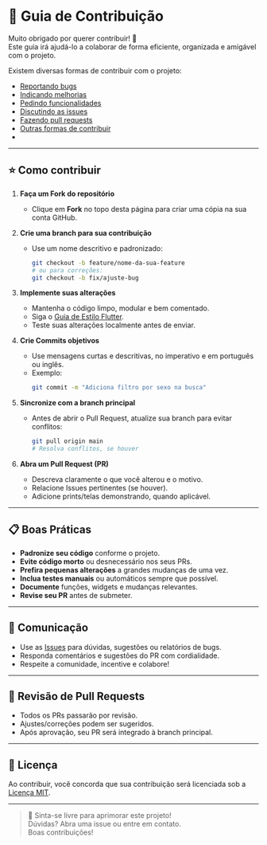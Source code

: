# 🤝 Guia de Contribuição

Muito obrigado por querer contribuir! 💚  
Este guia irá ajudá-lo a colaborar de forma eficiente, organizada e amigável com o projeto.

Existem diversas formas de contribuir com o projeto:

- [Reportando bugs](#reportando-bugs)
- [Indicando melhorias](#indicando-melhorias)
- [Pedindo funcionalidades](#pedindo-funcionalidades)
- [Discutindo as issues](#discutindo-as-issues)
- [Fazendo pull requests](#fazendo-pull-requests)
- [Outras formas de contribuir](#outras-formas-de-contribuir)
- 
---

## ⭐ Como contribuir

1. **Faça um Fork do repositório**
   - Clique em **Fork** no topo desta página para criar uma cópia na sua conta GitHub.

2. **Crie uma branch para sua contribuição**
   - Use um nome descritivo e padronizado:
     ```bash
     git checkout -b feature/nome-da-sua-feature
     # ou para correções:
     git checkout -b fix/ajuste-bug
     ```

3. **Implemente suas alterações**
   - Mantenha o código limpo, modular e bem comentado.
   - Siga o [Guia de Estilo Flutter](https://docs.flutter.dev/development/style-guide).
   - Teste suas alterações localmente antes de enviar.

4. **Crie Commits objetivos**
   - Use mensagens curtas e descritivas, no imperativo e em português ou inglês.
   - Exemplo:
     ```bash
     git commit -m "Adiciona filtro por sexo na busca"
     ```

5. **Sincronize com a branch principal**
   - Antes de abrir o Pull Request, atualize sua branch para evitar conflitos:
     ```bash
     git pull origin main
     # Resolva conflitos, se houver
     ```

6. **Abra um Pull Request (PR)**
   - Descreva claramente o que você alterou e o motivo.
   - Relacione Issues pertinentes (se houver).
   - Adicione prints/telas demonstrando, quando aplicável.

---

## 📋 Boas Práticas

- **Padronize seu código** conforme o projeto.
- **Evite código morto** ou desnecessário nos seus PRs.
- **Prefira pequenas alterações** a grandes mudanças de uma vez.
- **Inclua testes manuais** ou automáticos sempre que possível.
- **Documente** funções, widgets e mudanças relevantes.
- **Revise seu PR** antes de submeter.

---

## 💬 Comunicação

- Use as [Issues](https://github.com/StellaKarolinaNunes/flutter-user-list-ifpa-api/issues) para dúvidas, sugestões ou relatórios de bugs.
- Responda comentários e sugestões do PR com cordialidade.
- Respeite a comunidade, incentive e colabore!

---

## 👀 Revisão de Pull Requests

- Todos os PRs passarão por revisão.
- Ajustes/correções podem ser sugeridos.
- Após aprovação, seu PR será integrado à branch principal.

---

## 📄 Licença

Ao contribuir, você concorda que sua contribuição será licenciada sob a [Licença MIT](./License).

---

> 🚀 Sinta-se livre para aprimorar este projeto!  
> Dúvidas? Abra uma issue ou entre em contato.  
> Boas contribuições!
